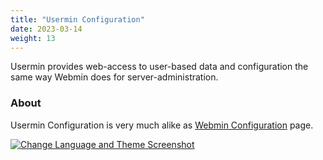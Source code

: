 ```yaml
---
title: "Usermin Configuration"
date: 2023-03-14
weight: 13
---
```


Usermin provides web-access to user-based data and configuration the same way Webmin does for server-administration.

### About
Usermin Configuration is very much alike as [Webmin Configuration](/docs/webmin/webmin-configuration) page.

[![](/images/docs/screenshots/light/webmin/usermin-configuration.png "Change Language and Theme Screenshot")](/images/docs/screenshots/light/webmin/usermin-configuration.png)

